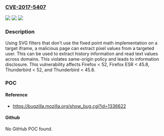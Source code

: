 ### [CVE-2017-5407](https://cve.mitre.org/cgi-bin/cvename.cgi?name=CVE-2017-5407)
![](https://img.shields.io/static/v1?label=Product&message=Thunderbird&color=blue)
![](https://img.shields.io/static/v1?label=Version&message=%3C%2052%20&color=brighgreen)
![](https://img.shields.io/static/v1?label=Vulnerability&message=Pixel%20and%20history%20stealing%20via%20floating-point%20timing%20side%20channel%20with%20SVG%20filters&color=brighgreen)

### Description

Using SVG filters that don't use the fixed point math implementation on a target iframe, a malicious page can extract pixel values from a targeted user. This can be used to extract history information and read text values across domains. This violates same-origin policy and leads to information disclosure. This vulnerability affects Firefox < 52, Firefox ESR < 45.8, Thunderbird < 52, and Thunderbird < 45.8.

### POC

#### Reference
- https://bugzilla.mozilla.org/show_bug.cgi?id=1336622

#### Github
No GitHub POC found.

